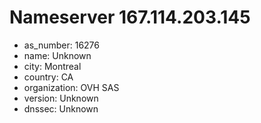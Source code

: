 # Nameserver 167.114.203.145

* as_number: 16276
* name: Unknown
* city: Montreal
* country: CA
* organization: OVH SAS
* version: Unknown
* dnssec: Unknown

